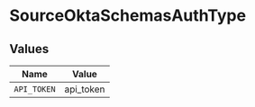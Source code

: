 # SourceOktaSchemasAuthType


## Values

| Name        | Value       |
| ----------- | ----------- |
| `API_TOKEN` | api_token   |